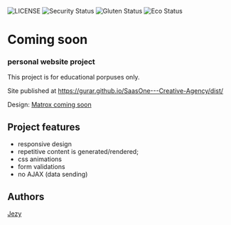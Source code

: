 ![LICENSE](https://img.shields.io/badge/license-MIT-blue.svg?style=flat-square)
![Security Status](https://img.shields.io/security-headers?label=Security&url=https%3A%2F%2Fgithub.com&style=flat-square)
![Gluten Status](https://img.shields.io/badge/Gluten-Free-green.svg)
![Eco Status](https://img.shields.io/badge/ECO-Friendly-green.svg)

# Coming soon
### personal website project

This project is for educational porpuses only.

Site published at https://gurar.github.io/SaasOne---Creative-Agency/dist/

Design: [Matrox coming soon](https://cdn.discordapp.com/attachments/648536139677958156/651479019476221953/coming-soon-wide.png)

## Project features
- responsive design
- repetitive content is generated/rendered;
- css animations
- form validations
- no AJAX (data sending)

## Authors
[Jezy](https://github.com/Gurar)
